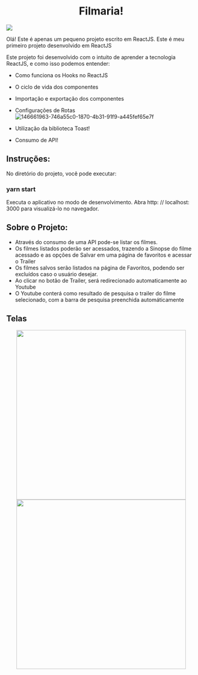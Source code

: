 
<div align="center">
  <h1>Filmaria!</h1> 
</div>
<img src="https://user-images.githubusercontent.com/62814299/146661963-746a55c0-1870-4b31-91f9-a445fef65e7f.png"/>


Olá! Este é apenas um pequeno projeto escrito em ReactJS. Este é meu primeiro projeto desenvolvido em ReactJS

Este projeto foi desenvolvido com o intuito de aprender a tecnologia ReactJS, e como isso podemos entender:
* Como funciona os Hooks no ReactJS
* O ciclo de vida dos componentes
* Importação e exportação dos componentes
* Configurações de Rotas![146661963-746a55c0-1870-4b31-91f9-a445fef65e7f](https://user-images.githubusercontent.com/62814299/146661978-ae3bab11-f7f6-474c-9a8e-4b6c4763f848.png)

* Utilização da biblioteca Toast!
* Consumo de API!

## Instruções: 
No diretório do projeto, você pode executar:
### yarn start
Executa o aplicativo no modo de desenvolvimento.
Abra http: // localhost: 3000 para visualizá-lo no navegador.  


## Sobre o Projeto:
* Através do consumo de uma API pode-se listar os filmes.
* Os filmes listados poderão ser acessados, trazendo a Sinopse do filme acessado e as opções de Salvar em uma página de favoritos e acessar o Trailer
* Os filmes salvos serão listados na página de Favoritos, podendo ser excluídos caso o usuário desejar.
* Ao clicar no botão de Trailer, será redirecionado automaticamente ao Youtube
* O Youtube conterá como resultado de pesquisa o trailer do filme selecionado, com a barra de pesquisa preenchida automáticamente

## Telas
<div align="center">
  <img src="https://user-images.githubusercontent.com/62814299/146661403-f26ffbad-b893-43a7-9530-0e32e3c5705c.png" width="450px"/>
  <img src="https://user-images.githubusercontent.com/62814299/146661487-028ac9e3-e3fa-426a-b286-f21f0b54a706.png" width="450px"/>
</div>




